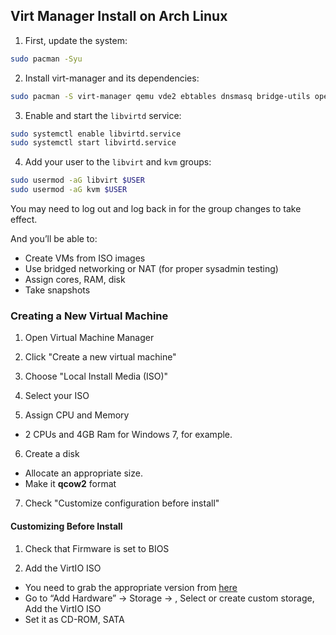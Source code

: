 ## Virt Manager Install on Arch Linux

1. First, update the system:

```bash
sudo pacman -Syu
```

2. Install virt-manager and its dependencies:

```bash
sudo pacman -S virt-manager qemu vde2 ebtables dnsmasq bridge-utils openbsd-netcat
```

3. Enable and start the `libvirtd` service:

```bash
sudo systemctl enable libvirtd.service
sudo systemctl start libvirtd.service
```

4. Add your user to the `libvirt` and `kvm` groups:

```bash
sudo usermod -aG libvirt $USER
sudo usermod -aG kvm $USER
```

You may need to log out and log back in for the group changes to take effect.

And you’ll be able to:
- Create VMs from ISO images
- Use bridged networking or NAT (for proper sysadmin testing)
- Assign cores, RAM, disk
- Take snapshots

### Creating a New Virtual Machine

1. Open Virtual Machine Manager

2. Click "Create a new virtual machine"

3. Choose "Local Install Media (ISO)"

4. Select your ISO

5. Assign CPU and Memory
  - 2 CPUs and 4GB Ram for Windows 7, for example.

6. Create a disk
  - Allocate an appropriate size.
  - Make it **qcow2** format

7. Check "Customize configuration before install"

#### Customizing Before Install

1. Check that Firmware is set to BIOS

2. Add the VirtIO ISO
  - You need to grab the appropriate version from [here](https://fedorapeople.org/groups/virt/virtio-win/direct-downloads/archive-virtio/)
  - Go to “Add Hardware” → Storage → , Select or create custom storage, Add the VirtIO ISO
  - Set it as CD-ROM, SATA
